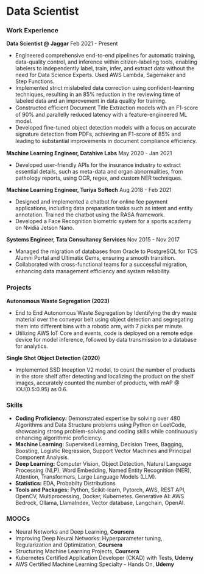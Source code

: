 # Data Scientist

### Work Experience
**Data Scientist @ Jaggar** Feb 2021 - Present

- Engineered comprehensive end-to-end pipelines for automatic training, data-quality control, and inference within citizen-labeling tools, enabling labelers to independently label, train, infer, and extract data without the need for Data Science Experts. Used AWS Lambda, Sagemaker and Step Functions.
- Implemented strict mislabeled data correction using confident-learning techniques, resulting in an 85% reduction in the reviewing time of labeled data and an improvement in data quality for training.
- Constructed eﬃcient Document Title Extraction models with an F1-score of 90% and parallelly reduced latency with a feature-engineered ML model.
- Developed fine-tuned object detection models with a focus on accurate signature detection from PDFs, achieving an F1-score of 85% and leading to substantial improvements in document compliance eﬃciency.

**Machine Learning Engineer, Datahive Labs** May 2020 - Jan 2021
- Developed user-friendly APIs for the insurance industry to extract essential details, such as meta-data and organ abnormalities, from pathology reports, using OCR, regex, and custom NER techniques.

**Machine Learning Engineer, Turiya Softech** Aug 2018 - Feb 2021
- Designed and implemented a chatbot for online fee payment applications, including data preparation tasks such as intent and entity annotation. Trained the chatbot using the RASA framework.
- Developed a Face Recognition biometric system for a sports academy on Nvidia Jetson Nano.

**Systems Engineer, Tata Consultancy Services** Nov 2015 - Nov 2017
- Managed the migration of databases from Oracle to PostgreSQL for TCS Alumni Portal and Ultimatix Gems, ensuring a smooth transition.
- Collaborated with cross-functional teams for a successful migration, enhancing data management eﬃciency and system reliability.

### Projects
**Autonomous Waste Segregation (2023)**
- End to End Autonomous Waste Segregation by Identifying the dry waste material over the conveyor belt using object detection and segregating them into diﬀerent bins with a robotic arm, with 7 picks per minute.
- Utilizing AWS IoT Core and events, code is deployed on a remote edge device for model inference, followed by data transmission to a database for analytics.

**Single Shot Object Detection (2020)**
- Implemented SSD Inception V2 model, to count the number of products in the store shelf after detecting and localizing the product on the shelf images, accurately counted the number of products, with mAP @ IOU(0.5:0.95) as 0.6.

### Skills
- **Coding Proficiency:** Demonstrated expertise by solving over 480 Algorithms and Data Structure problems using Python on LeetCode, showcasing strong problem-solving and coding skills while continuously enhancing algorithmic proficiency.
- **Machine Learning:** Supervised Learning, Decision Trees, Bagging, Boosting, Logistic Regression, Support Vector Machines and Principal Component Analysis.
- **Deep Learning:** Computer Vision, Object Detection, Natural Language Processing (NLP), Word Embedding, Named Entity Recognition (NER), Attention, Transformers, Large Language Models (LLM).
- **Statistics:** EDA, Probabilty Distributions
- **Tools and Packages:** Python, Scikit-learn, Pytorch, AWS, REST API, OpenCV, Multiprocessing, Docker, Kubernetes. Generative AI: AWS Bedrock, Ollama, LlamaIndex, Vector database, Langchain, OpenAI.

### MOOCs
- Neural Networks and Deep Learning, **Coursera**
- Improving Deep Neural Networks: Hyperparameter tuning, Regularization and Optimization, **Coursera**
- Structuring Machine Learning Projects, **Coursera**
- Kubernetes Certified Application Developer (CKAD) with Tests, **Udemy**
- AWS Certified Machine Learning Specialty - Hands On, **Udemy**

